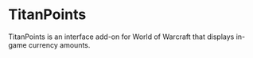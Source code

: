 TitanPoints
===========

TitanPoints is an interface add-on for World of Warcraft that displays in-game currency amounts.
